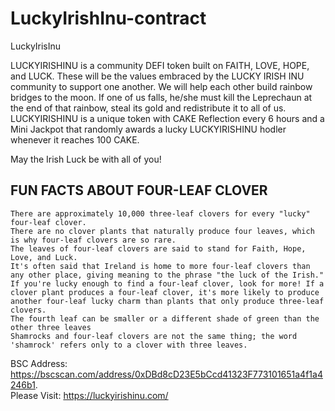 # LuckyIrishInu-contract

LuckyIrisInu

LUCKYIRISHINU is a community DEFI token built on FAITH, LOVE, HOPE, and LUCK. These will be the values embraced by the LUCKY IRISH INU community to support one another. We will help each other build rainbow bridges to the moon. If one of us falls, he/she must kill the Leprechaun at the end of that rainbow, steal its gold and redistribute it to all of us. LUCKYIRISHINU is a unique token with CAKE Reflection every 6 hours and a Mini Jackpot that randomly awards a lucky LUCKYIRISHINU hodler whenever it reaches 100 CAKE.

May the Irish Luck be with all of you!

## FUN FACTS ABOUT FOUR-LEAF CLOVER

    There are approximately 10,000 three-leaf clovers for every "lucky" four-leaf clover.
    There are no clover plants that naturally produce four leaves, which is why four-leaf clovers are so rare.
    The leaves of four-leaf clovers are said to stand for Faith, Hope, Love, and Luck.
    It's often said that Ireland is home to more four-leaf clovers than any other place, giving meaning to the phrase "the luck of the Irish."
    If you're lucky enough to find a four-leaf clover, look for more! If a clover plant produces a four-leaf clover, it's more likely to produce another four-leaf lucky charm than plants that only produce three-leaf clovers.
    The fourth leaf can be smaller or a different shade of green than the other three leaves
    Shamrocks and four-leaf clovers are not the same thing; the word 'shamrock' refers only to a clover with three leaves.


BSC Address: https://bscscan.com/address/0xDBd8cD23E5bCcd41323F773101651a4f1a4246b1.    
Please Visit: https://luckyirishinu.com/

